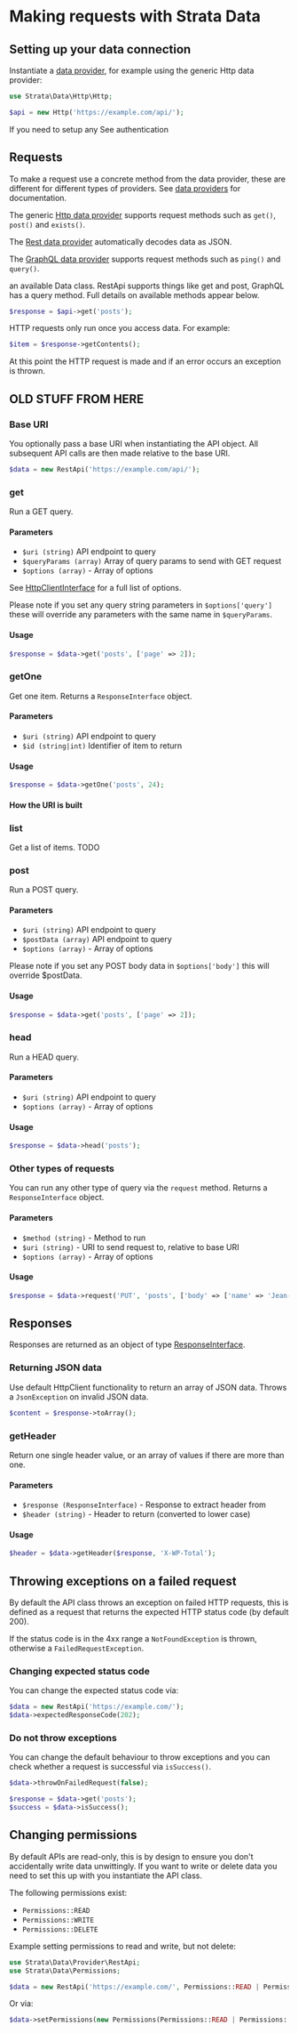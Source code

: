 # Making requests with Strata Data

## Setting up your data connection

Instantiate a [data provider](README.md), for example using the generic Http data provider:

```php
use Strata\Data\Http\Http;

$api = new Http('https://example.com/api/');
```

If you need to setup any 
See []()authentication

## Requests

To make a request use a concrete method from the data provider, these are different for different types of providers. 
See [data providers](README.md) for documentation.

The generic [Http data provider](http.md) supports request methods such as `get()`, `post()` and `exists()`. 

The [Rest data provider](rest.md) automatically decodes data as JSON.

The [GraphQL data provider](graphql.md) supports request methods such as `ping()` and `query()`.

an available Data class. RestApi supports things like get and post, GraphQL 
has a query method. Full details on available methods appear below.

```php
$response = $api->get('posts');
```

HTTP requests only run once you access data. For example: 

```php
$item = $response->getContents();
```

At this point the HTTP request is made and if an error occurs an exception is thrown. 


## OLD STUFF FROM HERE ##

### Base URI
You optionally pass a base URI when instantiating the API object. All subsequent API calls are then made relative to the 
base URI.

```php
$data = new RestApi('https://example.com/api/'); 
```

### get
Run a GET query.

#### Parameters

* `$uri (string)` API endpoint to query 
* `$queryParams (array)` Array of query params to send with GET request
* `$options (array)` - Array of options

See [HttpClientInterface](https://github.com/symfony/symfony/blob/5.0/src/Symfony/Contracts/HttpClient/HttpClientInterface.php) 
for a full list of options.

Please note if you set any query string parameters in `$options['query']` these will override any parameters with the 
same name in `$queryParams`.

#### Usage

```php
$response = $data->get('posts', ['page' => 2]);
```

### getOne
Get one item. Returns a `ResponseInterface` object.

#### Parameters

* `$uri (string)` API endpoint to query 
* `$id (string|int)` Identifier of item to return

#### Usage

```php
$response = $data->getOne('posts', 24);
```

#### How the URI is built



### list
Get a list of items. TODO

### post
Run a POST query.

#### Parameters

* `$uri (string)` API endpoint to query 
* `$postData (array)` API endpoint to query
* `$options (array)` - Array of options

Please note if you set any POST body data in `$options['body']` this will override $postData.

#### Usage

```php
$response = $data->get('posts', ['page' => 2]);
```

### head
Run a HEAD query.

#### Parameters

* `$uri (string)` API endpoint to query 
* `$options (array)` - Array of options

#### Usage

```php
$response = $data->head('posts');
```

### Other types of requests
You can run any other type of query via the `request` method. Returns a `ResponseInterface` object.

#### Parameters

* `$method (string)` - Method to run
* `$uri (string)` - URI to send request to, relative to base URI
* `$options (array)` - Array of options

#### Usage

```php
$response = $data->request('PUT', 'posts', ['body' => ['name' => 'Jean-Luc Picard']]);
```

## Responses

Responses are returned as an object of type [ResponseInterface](https://symfony.com/doc/current/components/http_client.html#processing-responses). 

### Returning JSON data

Use default HttpClient functionality to return an array of JSON data. Throws a `JsonException` on invalid JSON data. 

```php
$content = $response->toArray();
```

### getHeader

Return one single header value, or an array of values if there are more than one.

#### Parameters

* `$response (ResponseInterface)` - Response to extract header from
* `$header (string)` - Header to return (converted to lower case)

#### Usage

```php
$header = $data->getHeader($response, 'X-WP-Total');
```

## Throwing exceptions on a failed request

By default the API class throws an exception on failed HTTP requests, this is defined as a request that 
returns the expected HTTP status code (by default 200).

If the status code is in the 4xx range a `NotFoundException` is thrown, otherwise a `FailedRequestException`.

### Changing expected status code

You can change the expected status code via:

```php
$data = new RestApi('https://example.com/');
$data->expectedResponseCode(202);
```

### Do not throw exceptions

You can change the default behaviour to throw exceptions and you can check whether a request is successful via 
`isSuccess()`.

```php
$data->throwOnFailedRequest(false);

$response = $data->get('posts');
$success = $data->isSuccess();
```

## Changing permissions

By default APIs are read-only, this is by design to ensure you don't accidentally write data unwittingly. If you want to 
write or delete data you need to set this up with you instantiate the API class.

The following permissions exist:
* `Permissions::READ`
* `Permissions::WRITE`
* `Permissions::DELETE`

Example setting permissions to read and write, but not delete:

```php
use Strata\Data\Provider\RestApi;
use Strata\Data\Permissions;

$data = new RestApi('https://example.com/', Permissions::READ | Permissions::WRITE);
```

Or via:

```php
$data->setPermissions(new Permissions(Permissions::READ | Permissions::WRITE));
```



